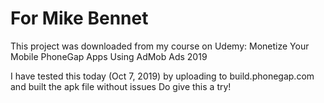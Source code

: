 # For Mike Bennet
This project was downloaded from my course on Udemy:
Monetize Your Mobile PhoneGap Apps Using AdMob Ads 2019

I have tested this today (Oct 7, 2019) by uploading to build.phonegap.com
and built the apk file without issues
Do give this a try!

